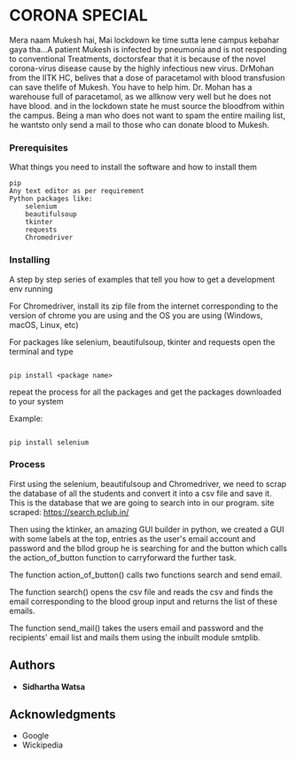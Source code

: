 # CORONA SPECIAL

Mera naam Mukesh hai, Mai lockdown ke time sutta lene campus kebahar gaya tha...A patient Mukesh is infected by pneumonia and is not responding to conventional Treatments, doctorsfear that it is because of the novel corona-virus disease cause by the highly infectious new virus.  DrMohan from the IITK HC, belives that a dose of paracetamol with blood transfusion can save thelife of Mukesh.  You have to help him.  Dr.  Mohan has a warehouse full of paracetamol, as we allknow very well but he does not have blood.  and in the lockdown state he must source the bloodfrom within the campus.  Being a man who does not want to spam the entire mailing list, he wantsto only send a mail to those who can donate blood to Mukesh.


### Prerequisites

What things you need to install the software and how to install them

```
pip
Any text editor as per requirement
Python packages like:
    selenium
    beautifulsoup
    tkinter
    requests
    Chromedriver 

```

### Installing

A step by step series of examples that tell you how to get a development env running

For Chromedriver, install its zip file from the internet corresponding to the version of chrome you are using and the OS 
you are using (Windows, macOS, Linux, etc)

For packages like selenium, beautifulsoup, tkinter and requests open the terminal and type
```

pip install <package name>

```

repeat the process for all the packages and get the packages downloaded to your system


Example:
```

pip install selenium

```
### Process

First using the selenium, beautifulsoup and Chromedriver, we need to scrap the database of all the students and 
convert it into a csv file and save it. This is the database that we are going to search into in our program.
site scraped: https://search.pclub.in/

Then using the ktinker, an amazing GUI builder in python, we created a GUI with some labels at the top, entries as the user's 
email account and password and the bllod group he is searching for and the button which calls the action_of_button function 
to carryforward the further task.

The function action_of_button() calls two functions search and send email.

The function search() opens the csv file and reads the csv and finds the email corresponding to the blood group input and returns the 
list of these emails.

The function send_mail() takes the users email and password and the recipients' email list and mails them using the inbuilt module 
smtplib.


## Authors

* **Sidhartha Watsa** 

## Acknowledgments

* Google
* Wickipedia 
